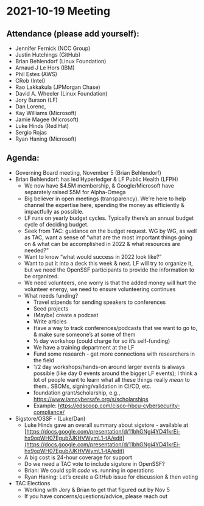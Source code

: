# **2021-10-19 Meeting**

## Attendance (please add yourself):

* Jennifer Fernick (NCC Group)
* Justin Hutchings (GitHub)
* Brian Behlendorf (Linux Foundation)
* Arnaud J Le Hors (IBM)
* Phil Estes (AWS)
* CRob (Intel)
* Rao Lakkakula (JPMorgan Chase)
* David A. Wheeler (Linux Foundation)
* Jory Burson (LF)
* Dan Lorenc,
* Kay Williams (Microsoft)
* Jamie Magee (Microsoft)
* Luke Hinds (Red Hat)
* Sergio Rojas
* Ryan Haning (Microsoft)

## Agenda:

* Governing Board meeting, November 5 (Brian Behlendorf)
* Brian Behlendorf: has led Hyperledger & LF Public Health (LFPH)
    * We now have $4.5M membership, & Google/Microsoft have separately raised $5M for Alpha-Omega
    * Big believer in open meetings (transparency). We’re here to help channel the expertise here, spending the money as efficiently & impactfully as possible.
    * LF runs on yearly budget cycles. Typically there’s an annual budget cycle of deciding budget.
    * Seek from TAC: guidance on the budget request. WG by WG, as well as TAC, want a sense of “what are the most important things going on & what can be accomplished in 2022 & what resources are needed?”
    * Want to know “what would success in 2022 look like?”
    * Want to put it into a deck this week & next. LF will try to organize it, but we need the OpenSSF participants to provide the information to be organized.
    * We need volunteers, one worry is that the added money will hurt the volunteer energy, we need to ensure volunteering continues
    * What needs funding?
        * Travel stipends for sending speakers to conferences
        * Seed projects
        * (Maybe) create a podcast
        * Write articles
        * Have a way to track conferences/podcasts that we want to go to, & make sure someone’s at some of them
        * ½ day workshop (could charge for so it’s self-funding)
        * We have a training department at the LF
        * Fund some research - get more connections with researchers in the field
        * 1/2 day workshops/hands-on around larger events is always possible (like day 0 events around the bigger LF events); I think a lot of people want to learn what all these things really *mean* to them.. SBOMs, signing/validation in CI/CD, etc.
        * foundation grant/scholarship, e.g., https://www.iamcybersafe.org/s/scholarships
        * Example: https://edscoop.com/cisco-hbcu-cybersecurity-compliance/
* Sigstore/OSSF - (Luke/Dan)
    * Luke Hinds gave an overall summary about sigstore - available at [https://docs.google.com/presentation/d/11bhGNgi4YD41krEi-hx9opWH07Egub7JKHVWymL1-tA/edit](https://docs.google.com/presentation/d/11bhGNgi4YD41krEi-hx9opWH07Egub7JKHVWymL1-tA/edit)
    * A big cost is 24-hour coverage for support
    * Do we need a TAC vote to include sigstore in OpenSSF?
    * Brian: We could split *code* vs. running in operations
    * Ryan Haning: Let’s create a GitHub issue for discussion & then voting
* TAC Elections
    * Working with Jory & Brian to get that figured out by Nov 5
    * If you have concerns/questions/advice, please reach out